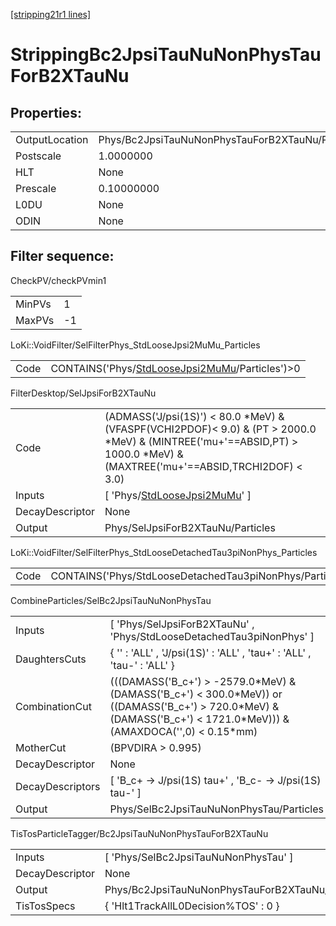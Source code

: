 [[stripping21r1 lines]](./stripping21r1-index)

# StrippingBc2JpsiTauNuNonPhysTauForB2XTauNu

## Properties:

|                |                                                  |
|----------------|--------------------------------------------------|
| OutputLocation | Phys/Bc2JpsiTauNuNonPhysTauForB2XTauNu/Particles |
| Postscale      | 1.0000000                                        |
| HLT            | None                                             |
| Prescale       | 0.10000000                                       |
| L0DU           | None                                             |
| ODIN           | None                                             |

## Filter sequence:

CheckPV/checkPVmin1

|        |     |
|--------|-----|
| MinPVs | 1   |
| MaxPVs | -1  |

LoKi::VoidFilter/SelFilterPhys_StdLooseJpsi2MuMu_Particles

|      |                                                                                                      |
|------|------------------------------------------------------------------------------------------------------|
| Code | CONTAINS('Phys/[StdLooseJpsi2MuMu](./stripping21r1-commonparticles-stdloosejpsi2mumu)/Particles')\>0 |

FilterDesktop/SelJpsiForB2XTauNu

|                 |                                                                                                                                                                                |
|-----------------|--------------------------------------------------------------------------------------------------------------------------------------------------------------------------------|
| Code            | (ADMASS('J/psi(1S)') \< 80.0 \*MeV) & (VFASPF(VCHI2PDOF)\< 9.0) & (PT \> 2000.0 \*MeV) & (MINTREE('mu+'==ABSID,PT) \> 1000.0 \*MeV) & (MAXTREE('mu+'==ABSID,TRCHI2DOF) \< 3.0) |
| Inputs          | [ 'Phys/[StdLooseJpsi2MuMu](./stripping21r1-commonparticles-stdloosejpsi2mumu)' ]                                                                                            |
| DecayDescriptor | None                                                                                                                                                                           |
| Output          | Phys/SelJpsiForB2XTauNu/Particles                                                                                                                                              |

LoKi::VoidFilter/SelFilterPhys_StdLooseDetachedTau3piNonPhys_Particles

|      |                                                             |
|------|-------------------------------------------------------------|
| Code | CONTAINS('Phys/StdLooseDetachedTau3piNonPhys/Particles')\>0 |

CombineParticles/SelBc2JpsiTauNuNonPhysTau

|                  |                                                                                                                                                                            |
|------------------|----------------------------------------------------------------------------------------------------------------------------------------------------------------------------|
| Inputs           | [ 'Phys/SelJpsiForB2XTauNu' , 'Phys/StdLooseDetachedTau3piNonPhys' ]                                                                                                     |
| DaughtersCuts    | { '' : 'ALL' , 'J/psi(1S)' : 'ALL' , 'tau+' : 'ALL' , 'tau-' : 'ALL' }                                                                                                     |
| CombinationCut   | (((DAMASS('B_c+') \> -2579.0\*MeV) & (DAMASS('B_c+') \< 300.0\*MeV)) or ((DAMASS('B_c+') \> 720.0\*MeV) & (DAMASS('B_c+') \< 1721.0\*MeV))) & (AMAXDOCA('',0) \< 0.15\*mm) |
| MotherCut        | (BPVDIRA \> 0.995)                                                                                                                                                         |
| DecayDescriptor  | None                                                                                                                                                                       |
| DecayDescriptors | [ 'B_c+ -\> J/psi(1S) tau+' , 'B_c- -\> J/psi(1S) tau-' ]                                                                                                                |
| Output           | Phys/SelBc2JpsiTauNuNonPhysTau/Particles                                                                                                                                   |

TisTosParticleTagger/Bc2JpsiTauNuNonPhysTauForB2XTauNu

|                 |                                                  |
|-----------------|--------------------------------------------------|
| Inputs          | [ 'Phys/SelBc2JpsiTauNuNonPhysTau' ]           |
| DecayDescriptor | None                                             |
| Output          | Phys/Bc2JpsiTauNuNonPhysTauForB2XTauNu/Particles |
| TisTosSpecs     | { 'Hlt1TrackAllL0Decision%TOS' : 0 }             |
